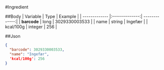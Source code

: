 #Ingredient

##Body
| Variable      | Type           | Example       |
| ------------- |:--------------:| -------------:|
| __barcode__   | long           | 3029330003533 |
| name          | string         | Ingefær       |
| kcal/100g     | integer        | 256           |

##Json
```json
{
  "barcode": 3029330003533,
  "name": "Ingefær",
  'kcal/100g': 256
}
```